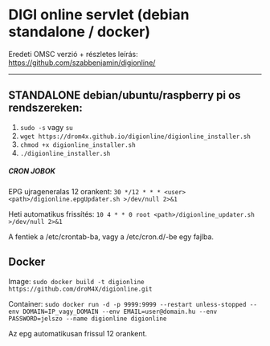 # DIGI online servlet (debian standalone / docker)
Eredeti OMSC verzió + részletes leírás: https://github.com/szabbenjamin/digionline/

---
## STANDALONE debian/ubuntu/raspberry pi os rendszereken:
1. `sudo -s` vagy `su`
2. `wget https://drom4x.github.io/digionline/digionline_installer.sh`
3. `chmod +x digionline_installer.sh`
4. `./digionline_installer.sh`

##### CRON JOBOK
EPG ujrageneralas 12 orankent:
`30 */12 * * * <user> <path>/digionline.epgUpdater.sh >/dev/null 2>&1`

Heti automatikus frissítés:
`10 4 * * 0 root <path>/digionline_updater.sh >/dev/null 2>&1`

A fentiek a /etc/crontab-ba, vagy a /etc/cron.d/-be egy fajlba.

## Docker
Image:
`sudo docker build -t digionline https://github.com/droM4X/digionline.git`

Container:
`sudo docker run -d -p 9999:9999 --restart unless-stopped --env DOMAIN=IP_vagy_DOMAIN --env EMAIL=user@domain.hu --env PASSWORD=jelszo --name digionline digionline`

Az epg automatikusan frissul 12 orankent.
